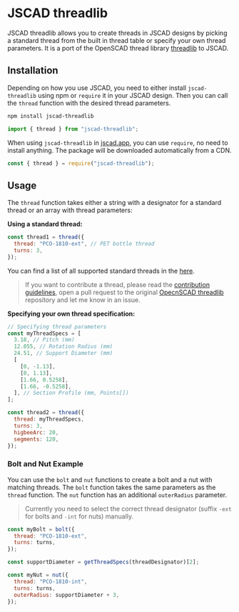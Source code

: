 # JSCAD threadlib

JSCAD threadlib allows you to create threads in JSCAD designs by picking a standard thread from the built in thread table or specify your own thread parameters. It is a port of the OpenSCAD thread library [threadlib](https://github.com/adrianschlatter/threadlib) to JSCAD.

## Installation

Depending on how you use JSCAD, you need to either install `jscad-threadlib` using npm or `require` it in your JSCAD design. Then you can call the `thread` function with the desired thread parameters.

```bash
npm install jscad-threadlib
```

```typescript
import { thread } from "jscad-threadlib";
```

When using `jscad-threadlib` in [jscad.app](https:jscad.app), you can use `require`, no need to install anything. The package will be downloaded automatically from a CDN.

```javascript
const { thread } = require("jscad-threadlib");
```

## Usage

The `thread` function takes either a string with a designator for a standard thread or an array with thread parameters:

**Using a standard thread:**

```javascript
const thread1 = thread({
  thread: "PCO-1810-ext", // PET bottle thread
  turns: 3,
});
```

You can find a list of all supported standard threads in the [here](lib/threadTable.ts).

> If you want to contribute a thread, please read the [contribution guidelines](https://github.com/adrianschlatter/threadlib/blob/develop/docs/CONTRIBUTING.md#you-intend-to-contribute-new-threads), open a pull request to the original [OpecnSCAD threadlib](https://github.com/adrianschlatter/threadlib) repository and let me know in an issue.

**Specifying your own thread specification:**

```javascript
// Specifying thread parameters
const myThreadSpecs = [
  3.18, // Pitch (mm)
  12.055, // Rotation Radius (mm)
  24.51, // Support Diameter (mm)
  [
    [0, -1.13],
    [0, 1.13],
    [1.66, 0.5258],
    [1.66, -0.5258],
  ], // Section Profile (mm, Points[])
];

const thread2 = thread({
  thread: myThreadSpecs,
  turns: 3,
  higbeeArc: 20,
  segments: 120,
});
```

### Bolt and Nut Example

You can use the `bolt` and `nut` functions to create a bolt and a nut with matching threads. The `bolt` function takes the same parameters as the `thread` function. The `nut` function has an additional `outerRadius` parameter.

> Currently you need to select the correct thread designator (suffix `-ext` for bolts and `-int` for nuts) manually.

```javascript
const myBolt = bolt({
  thread: "PCO-1810-ext",
  turns: turns,
});

const supportDiameter = getThreadSpecs(threadDesignator)[2];

const myNut = nut({
  thread: "PCO-1810-int",
  turns: turns,
  outerRadius: supportDiameter + 3,
});
```
